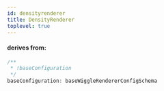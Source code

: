 ```yaml
---
id: densityrenderer
title: DensityRenderer
toplevel: true
---
```


#### derives from:

```js
/**
 * !baseConfiguration
 */
baseConfiguration: baseWiggleRendererConfigSchema
```

